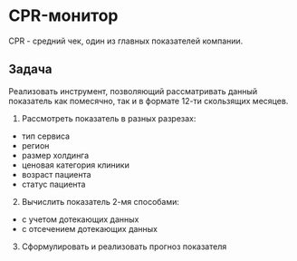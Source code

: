 # CPR-монитор

CPR - средний чек, один из главных показателей компании.

## Задача

Реализовать инструмент, позволяющий рассматривать данный показатель как помесячно, так и в формате 12-ти скользящих месяцев.

1. Рассмотреть показатель в разных разрезах:
  - тип сервиса
  - регион
  - размер холдинга
  - ценовая категория клиники
  - возраст пациента
  - статус пациента

2. Вычислить показатель 2-мя способами:
  - с учетом дотекающих данных
  - с отсечением дотекающих данных

3. Сформулировать и реализовать прогноз показателя

